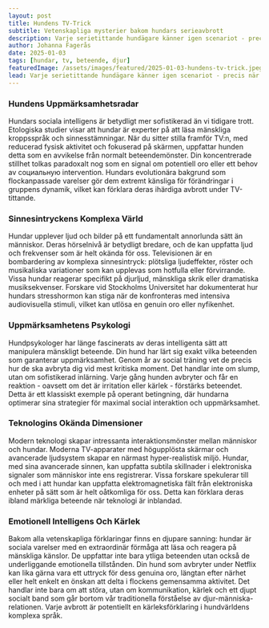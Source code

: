 ```yaml
---
layout: post
title: Hundens TV-Trick
subtitle: Vetenskapliga mysterier bakom hundars serieavbrott
description: Varje serietittande hundägare känner igen scenariot - precis när spänningen når sin topp dyker den fyrfotade kompisen upp och kräver uppmärksamhet. Men är detta en slump, ett medvetet beteende eller något ännu mer komplext?
author: Johanna Fagerås
date: 2025-01-03
tags: [hundar, tv, beteende, djur]
featuredImage: /assets/images/featured/2025-01-03-hundens-tv-trick.jpeg
lead: Varje serietittande hundägare känner igen scenariot - precis när spänningen når sin topp dyker den fyrfotade kompisen upp och kräver uppmärksamhet. Men är detta en slump, ett medvetet beteende eller något ännu mer komplext?
---
```


### Hundens Uppmärksamhetsradar

Hundars sociala intelligens är betydligt mer sofistikerad än vi tidigare trott. Etologiska studier visar att hundar är experter på att läsa mänskliga kroppsspråk och sinnesstämningar. När du sitter stilla framför TV:n, med reducerad fysisk aktivitet och fokuserad på skärmen, uppfattar hunden detta som en avvikelse från normalt beteendemönster. Din koncentrerade stillhet tolkas paradoxalt nog som en signal om potentiell oro eller ett behov av социальную intervention. Hundars evolutionära bakgrund som flockanpassade varelser gör dem extremt känsliga för förändringar i gruppens dynamik, vilket kan förklara deras ihärdiga avbrott under TV-tittande.

### Sinnesintryckens Komplexa Värld

Hundar upplever ljud och bilder på ett fundamentalt annorlunda sätt än människor. Deras hörselnivå är betydligt bredare, och de kan uppfatta ljud och frekvenser som är helt okända för oss. Televisionen är en bombardering av komplexa sinnesintryck: plötsliga ljudeffekter, röster och musikaliska variationer som kan upplevas som hotfulla eller förvirrande. Vissa hundar reagerar specifikt på djurljud, mänskliga skrik eller dramatiska musiksekvenser. Forskare vid Stockholms Universitet har dokumenterat hur hundars stresshormon kan stiga när de konfronteras med intensiva audiovisuella stimuli, vilket kan utlösa en genuin oro eller nyfikenhet.

### Uppmärksamhetens Psykologi

Hundpsykologer har länge fascinerats av deras intelligenta sätt att manipulera mänskligt beteende. Din hund har lärt sig exakt vilka beteenden som garanterar uppmärksamhet. Genom år av social träning vet de precis hur de ska avbryta dig vid mest kritiska moment. Det handlar inte om slump, utan om sofistikerad inlärning. Varje gång hunden avbryter och får en reaktion - oavsett om det är irritation eller kärlek - förstärks beteendet. Detta är ett klassiskt exemple på operant betingning, där hundarna optimerar sina strategier för maximal social interaktion och uppmärksamhet.

### Teknologins Okända Dimensioner

Modern teknologi skapar intressanta interaktionsmönster mellan människor och hundar. Moderna TV-apparater med högupplösta skärmar och avancerade ljudsystem skapar en närmast hyper-realistisk miljö. Hundar, med sina avancerade sinnen, kan uppfatta subtila skillnader i elektroniska signaler som människor inte ens registrerar. Vissa forskare spekulerar till och med i att hundar kan uppfatta elektromagnetiska fält från elektroniska enheter på sätt som är helt oåtkomliga för oss. Detta kan förklara deras ibland märkliga beteende när teknologi är inblandad.

### Emotionell Intelligens Och Kärlek

Bakom alla vetenskapliga förklaringar finns en djupare sanning: hundar är sociala varelser med en extraordinär förmåga att läsa och reagera på mänskliga känslor. De uppfattar inte bara ytliga beteenden utan också de underliggande emotionella tillstånden. Din hund som avbryter under Netflix kan lika gärna vara ett uttryck för dess genuina oro, längtan efter närhet eller helt enkelt en önskan att delta i flockens gemensamma aktivitet. Det handlar inte bara om att störa, utan om kommunikation, kärlek och ett djupt socialt band som går bortom vår traditionella förståelse av djur-människa-relationen. Varje avbrott är potentiellt en kärleksförklaring i hundvärldens komplexa språk.

